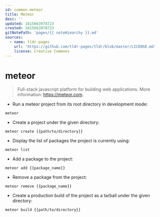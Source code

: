 ```yaml
---
id: common.meteor
title: Meteor
desc: ''
updated: 1615663978723
created: 1615663978723
gitNotePath: 'pages/{{ noteHiearchy }}.md'
sources:
  - name: tldr-pages
    url: 'https://github.com/tldr-pages/tldr/blob/master/LICENSE.md'
    license: Creative Commons
---
```

# meteor

> Full-stack javascript platform for building web applications.
> More information: <https://meteor.com>.

- Run a meteor project from its root directory in development mode:

`meteor`

- Create a project under the given directory:

`meteor create {{path/to/directory}}`

- Display the list of packages the project is currently using:

`meteor list`

- Add a package to the project:

`meteor add {{package_name}}`

- Remove a package from the project:

`meteor remove {{package_name}}`

- Create a production build of the project as a tarball under the given directory:

`meteor build {{path/to/directory}}`

